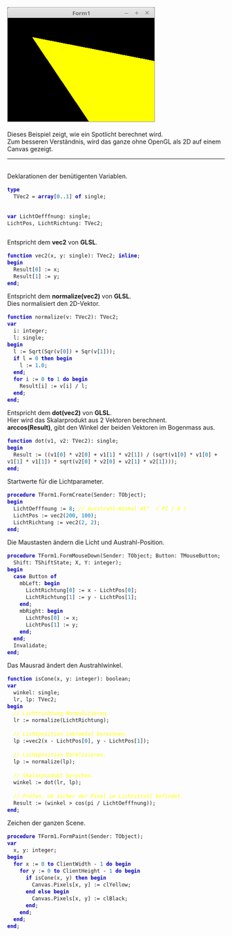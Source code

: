 <html>
<img src="image.png" alt="Selfhtml"><br><br>
Dieses Beispiel zeigt, wie ein Spotlicht berechnet wird.<br>
Zum besseren Verständnis, wird das ganze ohne OpenGL als 2D auf einem Canvas gezeigt.<br>
<hr><br>
Deklarationen der benütigenten Variablen.<br>
<pre><code><b><font color="0000BB">type</font></b>
  TVec2 = <b><font color="0000BB">array</font></b>[<font color="#0077BB">0</font>..<font color="#0077BB">1</font>] <b><font color="0000BB">of</font></b> single;

<b><font color="0000BB">var</font></b>
  LichtOefffnung: single;
  LichtPos, LichtRichtung: TVec2;</code></pre>
Entspricht dem <b>vec2</b> von <b>GLSL</b>.<br>
<pre><code><b><font color="0000BB">function</font></b> vec2(x, y: single): TVec2; <b><font color="0000BB">inline</font></b>;
<b><font color="0000BB">begin</font></b>
  Result[<font color="#0077BB">0</font>] := x;
  Result[<font color="#0077BB">1</font>] := y;
<b><font color="0000BB">end</font></b>;</code></pre>
Entspricht dem <b>normalize(vec2)</b> von <b>GLSL</b>.<br>
Dies normalisiert den 2D-Vektor.<br>
<pre><code><b><font color="0000BB">function</font></b> normalize(v: TVec2): TVec2;
<b><font color="0000BB">var</font></b>
  i: integer;
  l: single;
<b><font color="0000BB">begin</font></b>
  l := Sqrt(Sqr(v[<font color="#0077BB">0</font>]) + Sqr(v[<font color="#0077BB">1</font>]));
  <b><font color="0000BB">if</font></b> l = <font color="#0077BB">0</font> <b><font color="0000BB">then</font></b> <b><font color="0000BB">begin</font></b>
    l := <font color="#0077BB">1</font>.<font color="#0077BB">0</font>;
  <b><font color="0000BB">end</font></b>;
  <b><font color="0000BB">for</font></b> i := <font color="#0077BB">0</font> <b><font color="0000BB">to</font></b> <font color="#0077BB">1</font> <b><font color="0000BB">do</font></b> <b><font color="0000BB">begin</font></b>
    Result[i] := v[i] / l;
  <b><font color="0000BB">end</font></b>;
<b><font color="0000BB">end</font></b>;</code></pre>
Entspricht dem <b>dot(vec2)</b> von <b>GLSL</b>.<br>
Hier wird das Skalarprodukt aus 2 Vektoren berechnent.<br>
<b>arccos(Result)</b>, gibt den Winkel der beiden Vektoren im Bogenmass aus.<br>
<pre><code><b><font color="0000BB">function</font></b> dot(v1, v2: TVec2): single;
<b><font color="0000BB">begin</font></b>
  Result := ((v1[<font color="#0077BB">0</font>] * v2[<font color="#0077BB">0</font>] + v1[<font color="#0077BB">1</font>] * v2[<font color="#0077BB">1</font>]) / (sqrt(v1[<font color="#0077BB">0</font>] * v1[<font color="#0077BB">0</font>] + v1[<font color="#0077BB">1</font>] * v1[<font color="#0077BB">1</font>]) * sqrt(v2[<font color="#0077BB">0</font>] * v2[<font color="#0077BB">0</font>] + v2[<font color="#0077BB">1</font>] * v2[<font color="#0077BB">1</font>])));
<b><font color="0000BB">end</font></b>;</code></pre>
Startwerte für die Lichtparameter.<br>
<pre><code><b><font color="0000BB">procedure</font></b> TForm1.FormCreate(Sender: TObject);
<b><font color="0000BB">begin</font></b>
  LichtOefffnung := <font color="#0077BB">8</font>; <i><font color="#FFFF00">// Ausstrahl-Winkel 45°  ( PI / 8 )</font></i>
  LichtPos := vec2(<font color="#0077BB">200</font>, <font color="#0077BB">100</font>);
  LichtRichtung := vec2(<font color="#0077BB">2</font>, <font color="#0077BB">2</font>);
<b><font color="0000BB">end</font></b>;</code></pre>
Die Maustasten ändern die Licht und Austrahl-Position.<br>
<pre><code><b><font color="0000BB">procedure</font></b> TForm1.FormMouseDown(Sender: TObject; Button: TMouseButton;
  Shift: TShiftState; X, Y: integer);
<b><font color="0000BB">begin</font></b>
  <b><font color="0000BB">case</font></b> Button <b><font color="0000BB">of</font></b>
    mbLeft: <b><font color="0000BB">begin</font></b>
      LichtRichtung[<font color="#0077BB">0</font>] := x - LichtPos[<font color="#0077BB">0</font>];
      LichtRichtung[<font color="#0077BB">1</font>] := y - LichtPos[<font color="#0077BB">1</font>];
    <b><font color="0000BB">end</font></b>;
    mbRight: <b><font color="0000BB">begin</font></b>
      LichtPos[<font color="#0077BB">0</font>] := x;
      LichtPos[<font color="#0077BB">1</font>] := y;
    <b><font color="0000BB">end</font></b>;
  <b><font color="0000BB">end</font></b>;
  Invalidate;
<b><font color="0000BB">end</font></b>;</code></pre>
Das Mausrad ändert den Austrahlwinkel.<br>
<pre><code><b><font color="0000BB">function</font></b> isCone(x, y: integer): boolean;
<b><font color="0000BB">var</font></b>
  winkel: single;
  lr, lp: TVec2;
<b><font color="0000BB">begin</font></b>
  <i><font color="#FFFF00">// Lichtrichtung Normalisieren.</font></i>
  lr := normalize(LichtRichtung);

  <i><font color="#FFFF00">// Lichtposition inkremtal berechnen.</font></i>
  lp :=vec2(x - LichtPos[<font color="#0077BB">0</font>], y - LichtPos[<font color="#0077BB">1</font>]);

  <i><font color="#FFFF00">// Lichtposition Normlisieren.</font></i>
  lp := normalize(lp);

  <i><font color="#FFFF00">// Skalarprodukt berechen.</font></i>
  winkel := dot(lr, lp);

  <i><font color="#FFFF00">// Prüfen, ob sicher der Pixel im Lichtstrahl befindet.</font></i>
  Result := (winkel > cos(pi / LichtOefffnung));
<b><font color="0000BB">end</font></b>;</code></pre>
Zeichen der ganzen Scene.<br>
<pre><code><b><font color="0000BB">procedure</font></b> TForm1.FormPaint(Sender: TObject);
<b><font color="0000BB">var</font></b>
  x, y: integer;
<b><font color="0000BB">begin</font></b>
  <b><font color="0000BB">for</font></b> x := <font color="#0077BB">0</font> <b><font color="0000BB">to</font></b> ClientWidth - <font color="#0077BB">1</font> <b><font color="0000BB">do</font></b> <b><font color="0000BB">begin</font></b>
    <b><font color="0000BB">for</font></b> y := <font color="#0077BB">0</font> <b><font color="0000BB">to</font></b> ClientHeight - <font color="#0077BB">1</font> <b><font color="0000BB">do</font></b> <b><font color="0000BB">begin</font></b>
      <b><font color="0000BB">if</font></b> isCone(x, y) <b><font color="0000BB">then</font></b> <b><font color="0000BB">begin</font></b>
        Canvas.Pixels[x, y] := clYellow;
      <b><font color="0000BB">end</font></b> <b><font color="0000BB">else</font></b> <b><font color="0000BB">begin</font></b>
        Canvas.Pixels[x, y] := clBlack;
      <b><font color="0000BB">end</font></b>;
    <b><font color="0000BB">end</font></b>;
  <b><font color="0000BB">end</font></b>;
<b><font color="0000BB">end</font></b>;</code></pre>

</html>
